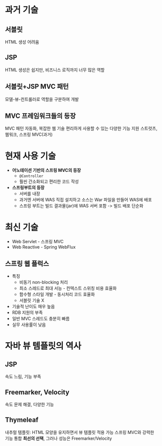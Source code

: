 # 과거 기술

## 서블릿

HTML 생성 어려움
## JSP

HTML 생성은 쉽지만, 비즈니스 로직까지 너무 많은 역할
## 서블릿+JSP MVC 패턴

모델-뷰-컨트롤러로 역할을 구분하여 개발
## MVC 프레임워크들의 등장

MVC 패턴 자동화, 복잡한 웹 기술 편리하게 사용할 수 있는 다양한 기능 지원
스트럿츠, 웹워크, 스프링 MVC(과거)

# 현재 사용 기술

- **어노테이션 기반의 스프링 MVC의 등장**
	- `@Controller`
	- 훨씬 간소화되고 편리한 코드 작성
- **스프링부트의 등장**
	- 서버를 내장
	- 과거엔 서버에 WAS 직접 설치하고 소스는 War 파일을 만들어 WAS에 배포
	- 스프링 부트는 빌드 결과물(jar)에 WAS 서버 포함 -> 빌드 배포 단순화

# 최신 기술

- Web Servlet - 스프링 MVC
- Web Reactive - Spring WebFlux

## 스프링 웹 플럭스

- 특징
	- 비동기 non-blocking 처리
	- 최소 스레드로 최대 서능 - 컨텍스트 스위칭 비용 효율화
	- 함수형 스타일 개발 - 동시처리 코드 효율화
	- 서블릿 기술 X
- 기술적 난이도 매우 높음
- RDB 지원의 부족
- 일반 MVC 스레드도 충분히 빠름
- 실무 사용률이 낮음

# 자바 뷰 템플릿의 역사

## JSP

속도 느림, 기능 부족
## Freemarker, Velocity

속도 문제 해결, 다양한 기능
## Thymeleaf

내추럴 템플릿: HTML 모양을 유지하면서 뷰 템플릿 적용 가능
스프링 MVC와 강력한 기능 통합
**최선의 선택**, 그러나 성능은 Freemarker/Velocity

